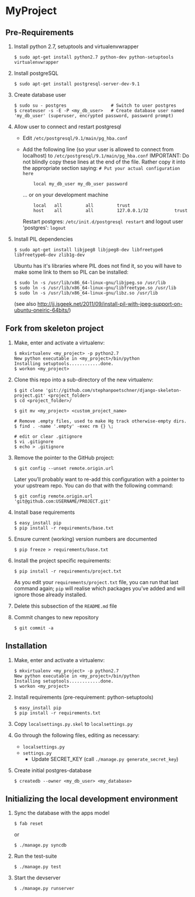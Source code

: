 # MyProject

## Pre-Requirements

1.  Install python 2.7, setuptools and virtualenvwrapper

        $ sudo apt-get install python2.7 python-dev python-setuptools virtualenvwrapper

2.  Install postgreSQL

        $ sudo apt-get install postgresql-server-dev-9.1

3.  Create database user

        $ sudo su - postgres                 # Switch to user postgres
        $ createuser -s -E -P <my_db_user>   # Create database user named 'my_db_user' (superuser, encrypted password, password prompt)

4.  Allow user to connect and restart postgresql
    * Edit `/etc/postgresql/9.1/main/pg_hba.conf`
    * Add the following line (so your user is allowed to connect from localhost) to `/etc/postgresql/9.1/main/pg_hba.conf`
      IMPORTANT: Do not blindly copy these lines at the end of the file. Rather copy it into the appropriate section saying: `# Put your actual configuration here`

              local my_db_user my_db_user password

      … or on your development machine

              local   all         all         trust
              host    all         all         127.0.0.1/32          trust

      Restart postgres: `/etc/init.d/postgresql restart` and logout user 'postgres': `logout`

5.  Install PIL dependencies

        $ sudo apt-get install libjpeg8 libjpeg8-dev libfreetype6 libfreetype6-dev zlib1g-dev


    Ubuntu has it's libraries where PIL does not find it, so you will have to make some link to them so PIL can be installed:

        $ sudo ln -s /usr/lib/x86_64-linux-gnu/libjpeg.so /usr/lib
        $ sudo ln -s /usr/lib/x86_64-linux-gnu/libfreetype.so /usr/lib
        $ sudo ln -s /usr/lib/x86_64-linux-gnu/libz.so /usr/lib

    (see also http://jj.isgeek.net/2011/09/install-pil-with-jpeg-support-on-ubuntu-oneiric-64bits/)


## Fork from skeleton project

1.  Make, enter and activate a virtualenv:

        $ mkvirtualenv <my_project> -p python2.7
        New python executable in <my_project>/bin/python
        Installing setuptools............done.
        $ workon <my_project>

2.  Clone this repo into a sub-directory of the new virtualenv:

        $ git clone 'git://github.com/stephanpoetschner/django-skeleton-project.git' <project_folder>
        $ cd <project_folder>/

        $ git mv <my_project> <custom_project_name>

        # Remove .empty files, used to make Hg track otherwise-empty dirs.
        $ find . -name '.empty' -exec rm {} \;

        # edit or clear .gitignore
        $ vi .gitignore
        $ echo > .gitignore

3.  Remove the pointer to the GitHub project:

        $ git config --unset remote.origin.url

    Later you’ll probably want to re-add this configuration with a pointer to
    your upstream repo. You can do that with the following command:

        $ git config remote.origin.url 'git@github.com:USERNAME/PROJECT.git'

4.  Install base requirements

        $ easy_install pip
        $ pip install -r requirements/base.txt

5.  Ensure current (working) version numbers are documented

        $ pip freeze > requirements/base.txt

6.  Install the project specific requirements:

        $ pip install -r requirements/project.txt

    As you edit your `requirements/project.txt` file, you can run that last command again;
    `pip` will realise which packages you’ve added and will ignore those already
    installed.

6.  Delete this subsection of the `README.md` file

7.  Commit changes to new repository

        $ git commit -a


## Installation

1.  Make, enter and activate a virtualenv:

        $ mkvirtualenv <my_project> -p python2.7
        New python executable in <my_project>/bin/python
        Installing setuptools............done.
        $ workon <my_project>

2.  Install requirements (pre-requirement: python-setuptools)

        $ easy_install pip
        $ pip install -r requirements.txt

3.  Copy `localsettings.py.skel` to `localsettings.py`

4.  Go through the following files, editing as necessary:
    * `localsettings.py`
    * `settings.py`
        * Update SECRET_KEY (call `./manage.py generate_secret_key`)

5.  Create initial postgres-database

        $ createdb --owner <my_db_user> <my_database>


## Initializing the local development environment

1.  Sync the database with the apps model

        $ fab reset

    or

        $ ./manage.py syncdb

2.  Run the test-suite

        $ ./manage.py test

3.  Start the devserver

        $ ./manage.py runserver
